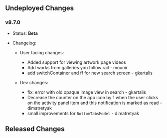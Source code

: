 ## Undeployed Changes

### v8.7.0

- Status: **Beta**
- Changelog:

  - User facing changes:

    - Added support for viewing artwork page videos
    - Add works from galleries you follow rail - mounir
    - add switchContainer and ff for new search screen - gkartalis

  - Dev changes:
    - fix: error with old opaque image view in search - gkartalis
    - Decrease the counter on the app icon by 1 when the user clicks on the activity panel item and this notification is marked as read - dimatretyak
    - small improvements for `BottomTabsModel` - dimatretyak

<!-- DO NOT CHANGE -->

## Released Changes
